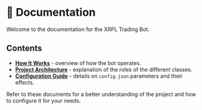 # 📜 Documentation

Welcome to the documentation for the XRPL Trading Bot.

## Contents

- **[How It Works](how-it-works.md)** - overview of how the bot operates.  
- **[Project Architecture](architecture.md)** - explanation of the roles of the different classes.  
- **[Configuration Guide](config.md)** - details on `config.json` parameters and their effects.

Refer to these documents for a better understanding of the project and how to configure it for your needs.

